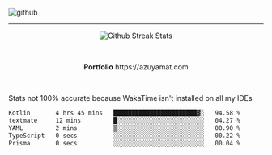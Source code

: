 ![github](https://media.discordapp.net/attachments/881363147364118528/1142610121697021952/background.png?width=1000&height=300)<br>
___
<p align="center">
  <img alt="Github Streak Stats" src="https://streak-stats.demolab.com?user=Azuyamat&theme=transparent&hide_border=true"/>
</p><br>
<p align="center">
      <strong>Portfolio</strong> https://azuyamat.com
</p><br>

Stats not 100% accurate because WakaTime isn't installed on all my IDEs
<!--START_SECTION:waka-->

```txt
Kotlin       4 hrs 45 mins   ███████████████████████▓░   94.58 %
textmate     12 mins         █░░░░░░░░░░░░░░░░░░░░░░░░   04.27 %
YAML         2 mins          ▒░░░░░░░░░░░░░░░░░░░░░░░░   00.90 %
TypeScript   0 secs          ░░░░░░░░░░░░░░░░░░░░░░░░░   00.22 %
Prisma       0 secs          ░░░░░░░░░░░░░░░░░░░░░░░░░   00.04 %
```

<!--END_SECTION:waka-->
